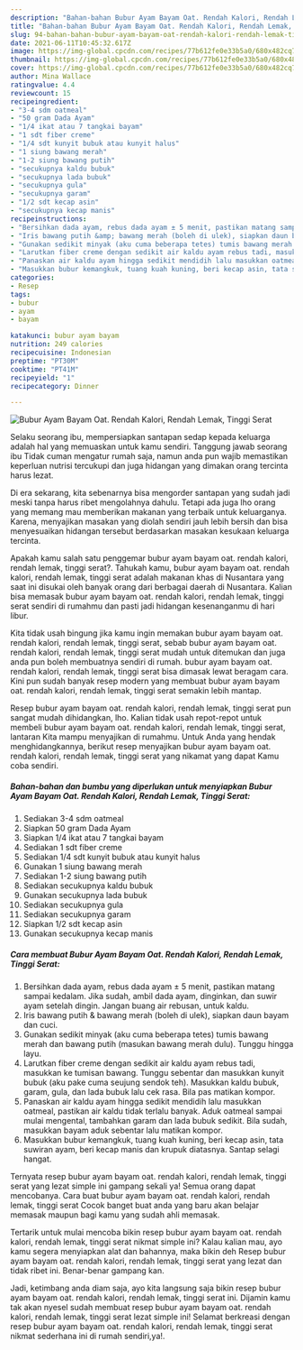 ```yaml
---
description: "Bahan-bahan Bubur Ayam Bayam Oat. Rendah Kalori, Rendah Lemak, Tinggi Serat yang nikmat dan Mudah Dibuat"
title: "Bahan-bahan Bubur Ayam Bayam Oat. Rendah Kalori, Rendah Lemak, Tinggi Serat yang nikmat dan Mudah Dibuat"
slug: 94-bahan-bahan-bubur-ayam-bayam-oat-rendah-kalori-rendah-lemak-tinggi-serat-yang-nikmat-dan-mudah-dibuat
date: 2021-06-11T10:45:32.617Z
image: https://img-global.cpcdn.com/recipes/77b612fe0e33b5a0/680x482cq70/bubur-ayam-bayam-oat-rendah-kalori-rendah-lemak-tinggi-serat-foto-resep-utama.jpg
thumbnail: https://img-global.cpcdn.com/recipes/77b612fe0e33b5a0/680x482cq70/bubur-ayam-bayam-oat-rendah-kalori-rendah-lemak-tinggi-serat-foto-resep-utama.jpg
cover: https://img-global.cpcdn.com/recipes/77b612fe0e33b5a0/680x482cq70/bubur-ayam-bayam-oat-rendah-kalori-rendah-lemak-tinggi-serat-foto-resep-utama.jpg
author: Mina Wallace
ratingvalue: 4.4
reviewcount: 15
recipeingredient:
- "3-4 sdm oatmeal"
- "50 gram Dada Ayam"
- "1/4 ikat atau 7 tangkai bayam"
- "1 sdt fiber creme"
- "1/4 sdt kunyit bubuk atau kunyit halus"
- "1 siung bawang merah"
- "1-2 siung bawang putih"
- "secukupnya kaldu bubuk"
- "secukupnya lada bubuk"
- "secukupnya gula"
- "secukupnya garam"
- "1/2 sdt kecap asin"
- "secukupnya kecap manis"
recipeinstructions:
- "Bersihkan dada ayam, rebus dada ayam ± 5 menit, pastikan matang sampai kedalam. Jika sudah, ambil dada ayam, dinginkan, dan suwir ayam setelah dingin. Jangan buang air rebusan, untuk kaldu."
- "Iris bawang putih &amp; bawang merah (boleh di ulek), siapkan daun bayam dan cuci."
- "Gunakan sedikit minyak (aku cuma beberapa tetes) tumis bawang merah dan bawang putih (masukan bawang merah dulu). Tunggu hingga layu."
- "Larutkan fiber creme dengan sedikit air kaldu ayam rebus tadi, masukkan ke tumisan bawang. Tunggu sebentar dan masukkan kunyit bubuk (aku pake cuma seujung sendok teh). Masukkan kaldu bubuk, garam, gula, dan lada bubuk lalu cek rasa. Bila pas matikan kompor."
- "Panaskan air kaldu ayam hingga sedikit mendidih lalu masukkan oatmeal, pastikan air kaldu tidak terlalu banyak. Aduk oatmeal sampai mulai mengental, tambahkan garam dan lada bubuk sedikit. Bila sudah, masukkan bayam aduk sebentar lalu matikan kompor."
- "Masukkan bubur kemangkuk, tuang kuah kuning, beri kecap asin, tata suwiran ayam, beri kecap manis dan krupuk diatasnya. Santap selagi hangat."
categories:
- Resep
tags:
- bubur
- ayam
- bayam

katakunci: bubur ayam bayam 
nutrition: 249 calories
recipecuisine: Indonesian
preptime: "PT30M"
cooktime: "PT41M"
recipeyield: "1"
recipecategory: Dinner

---
```



![Bubur Ayam Bayam Oat. Rendah Kalori, Rendah Lemak, Tinggi Serat](https://img-global.cpcdn.com/recipes/77b612fe0e33b5a0/680x482cq70/bubur-ayam-bayam-oat-rendah-kalori-rendah-lemak-tinggi-serat-foto-resep-utama.jpg)

Selaku seorang ibu, mempersiapkan santapan sedap kepada keluarga adalah hal yang memuaskan untuk kamu sendiri. Tanggung jawab seorang ibu Tidak cuman mengatur rumah saja, namun anda pun wajib memastikan keperluan nutrisi tercukupi dan juga hidangan yang dimakan orang tercinta harus lezat.

Di era  sekarang, kita sebenarnya bisa mengorder santapan yang sudah jadi meski tanpa harus ribet mengolahnya dahulu. Tetapi ada juga lho orang yang memang mau memberikan makanan yang terbaik untuk keluarganya. Karena, menyajikan masakan yang diolah sendiri jauh lebih bersih dan bisa menyesuaikan hidangan tersebut berdasarkan masakan kesukaan keluarga tercinta. 



Apakah kamu salah satu penggemar bubur ayam bayam oat. rendah kalori, rendah lemak, tinggi serat?. Tahukah kamu, bubur ayam bayam oat. rendah kalori, rendah lemak, tinggi serat adalah makanan khas di Nusantara yang saat ini disukai oleh banyak orang dari berbagai daerah di Nusantara. Kalian bisa memasak bubur ayam bayam oat. rendah kalori, rendah lemak, tinggi serat sendiri di rumahmu dan pasti jadi hidangan kesenanganmu di hari libur.

Kita tidak usah bingung jika kamu ingin memakan bubur ayam bayam oat. rendah kalori, rendah lemak, tinggi serat, sebab bubur ayam bayam oat. rendah kalori, rendah lemak, tinggi serat mudah untuk ditemukan dan juga anda pun boleh membuatnya sendiri di rumah. bubur ayam bayam oat. rendah kalori, rendah lemak, tinggi serat bisa dimasak lewat beragam cara. Kini pun sudah banyak resep modern yang membuat bubur ayam bayam oat. rendah kalori, rendah lemak, tinggi serat semakin lebih mantap.

Resep bubur ayam bayam oat. rendah kalori, rendah lemak, tinggi serat pun sangat mudah dihidangkan, lho. Kalian tidak usah repot-repot untuk membeli bubur ayam bayam oat. rendah kalori, rendah lemak, tinggi serat, lantaran Kita mampu menyajikan di rumahmu. Untuk Anda yang hendak menghidangkannya, berikut resep menyajikan bubur ayam bayam oat. rendah kalori, rendah lemak, tinggi serat yang nikamat yang dapat Kamu coba sendiri.

<!--inarticleads1-->

##### Bahan-bahan dan bumbu yang diperlukan untuk menyiapkan Bubur Ayam Bayam Oat. Rendah Kalori, Rendah Lemak, Tinggi Serat:

1. Sediakan 3-4 sdm oatmeal
1. Siapkan 50 gram Dada Ayam
1. Siapkan 1/4 ikat atau 7 tangkai bayam
1. Sediakan 1 sdt fiber creme
1. Sediakan 1/4 sdt kunyit bubuk atau kunyit halus
1. Gunakan 1 siung bawang merah
1. Sediakan 1-2 siung bawang putih
1. Sediakan secukupnya kaldu bubuk
1. Gunakan secukupnya lada bubuk
1. Sediakan secukupnya gula
1. Sediakan secukupnya garam
1. Siapkan 1/2 sdt kecap asin
1. Gunakan secukupnya kecap manis




<!--inarticleads2-->

##### Cara membuat Bubur Ayam Bayam Oat. Rendah Kalori, Rendah Lemak, Tinggi Serat:

1. Bersihkan dada ayam, rebus dada ayam ± 5 menit, pastikan matang sampai kedalam. Jika sudah, ambil dada ayam, dinginkan, dan suwir ayam setelah dingin. Jangan buang air rebusan, untuk kaldu.
1. Iris bawang putih &amp; bawang merah (boleh di ulek), siapkan daun bayam dan cuci.
1. Gunakan sedikit minyak (aku cuma beberapa tetes) tumis bawang merah dan bawang putih (masukan bawang merah dulu). Tunggu hingga layu.
1. Larutkan fiber creme dengan sedikit air kaldu ayam rebus tadi, masukkan ke tumisan bawang. Tunggu sebentar dan masukkan kunyit bubuk (aku pake cuma seujung sendok teh). Masukkan kaldu bubuk, garam, gula, dan lada bubuk lalu cek rasa. Bila pas matikan kompor.
1. Panaskan air kaldu ayam hingga sedikit mendidih lalu masukkan oatmeal, pastikan air kaldu tidak terlalu banyak. Aduk oatmeal sampai mulai mengental, tambahkan garam dan lada bubuk sedikit. Bila sudah, masukkan bayam aduk sebentar lalu matikan kompor.
1. Masukkan bubur kemangkuk, tuang kuah kuning, beri kecap asin, tata suwiran ayam, beri kecap manis dan krupuk diatasnya. Santap selagi hangat.




Ternyata resep bubur ayam bayam oat. rendah kalori, rendah lemak, tinggi serat yang lezat simple ini gampang sekali ya! Semua orang dapat mencobanya. Cara buat bubur ayam bayam oat. rendah kalori, rendah lemak, tinggi serat Cocok banget buat anda yang baru akan belajar memasak maupun bagi kamu yang sudah ahli memasak.

Tertarik untuk mulai mencoba bikin resep bubur ayam bayam oat. rendah kalori, rendah lemak, tinggi serat nikmat simple ini? Kalau kalian mau, ayo kamu segera menyiapkan alat dan bahannya, maka bikin deh Resep bubur ayam bayam oat. rendah kalori, rendah lemak, tinggi serat yang lezat dan tidak ribet ini. Benar-benar gampang kan. 

Jadi, ketimbang anda diam saja, ayo kita langsung saja bikin resep bubur ayam bayam oat. rendah kalori, rendah lemak, tinggi serat ini. Dijamin kamu tak akan nyesel sudah membuat resep bubur ayam bayam oat. rendah kalori, rendah lemak, tinggi serat lezat simple ini! Selamat berkreasi dengan resep bubur ayam bayam oat. rendah kalori, rendah lemak, tinggi serat nikmat sederhana ini di rumah sendiri,ya!.

